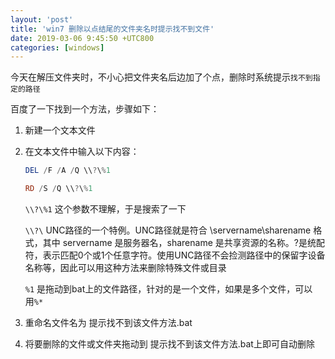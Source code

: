 ```yaml
---
layout: 'post'
title: 'win7 删除以点结尾的文件夹名时提示找不到文件'
date: 2019-03-06 9:45:50 +UTC800
categories: [windows]
---
```


今天在解压文件夹时，不小心把文件夹名后边加了个点，删除时系统提示`找不到指定的路径`

百度了一下找到一个方法，步骤如下：

1. 新建一个文本文件
2. 在文本文件中输入以下内容：
    ```powershell
    DEL /F /A /Q \\?\%1

    RD /S /Q \\?\%1
    ```
    `\\?\%1` 这个参数不理解，于是搜索了一下

    `\\?\` UNC路径的一个特例。UNC路径就是符合 \\servername\sharename 格式，其中 servername 是服务器名，sharename 是共享资源的名称。?是统配符，表示匹配0个或1个任意字符。使用UNC路径不会捡测路径中的保留字设备名称等，因此可以用这种方法来删除特殊文件或目录

    `%1` 是拖动到bat上的文件路径，针对的是一个文件，如果是多个文件，可以用`%*`
3. 重命名文件名为 提示找不到该文件方法.bat
4. 将要删除的文件或文件夹拖动到 提示找不到该文件方法.bat上即可自动删除
